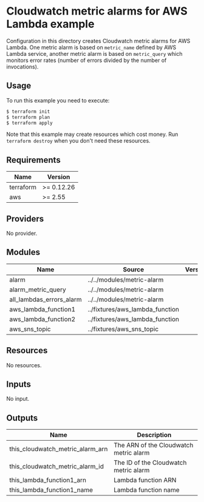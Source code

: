 # Cloudwatch metric alarms for AWS Lambda example

Configuration in this directory creates Cloudwatch metric alarms for AWS Lambda. One metric alarm is based on `metric_name` defined by AWS Lambda service, another metric alarm is based on `metric_query` which monitors error rates (number of errors divided by the number of invocations).

## Usage

To run this example you need to execute:

```bash
$ terraform init
$ terraform plan
$ terraform apply
```

Note that this example may create resources which cost money. Run `terraform destroy` when you don't need these resources.

<!-- BEGINNING OF PRE-COMMIT-TERRAFORM DOCS HOOK -->
## Requirements

| Name | Version |
|------|---------|
| terraform | >= 0.12.26 |
| aws | >= 2.55 |

## Providers

No provider.

## Modules

| Name | Source | Version |
|------|--------|---------|
| alarm | ../../modules/metric-alarm |  |
| alarm_metric_query | ../../modules/metric-alarm |  |
| all_lambdas_errors_alarm | ../../modules/metric-alarm |  |
| aws_lambda_function1 | ../fixtures/aws_lambda_function |  |
| aws_lambda_function2 | ../fixtures/aws_lambda_function |  |
| aws_sns_topic | ../fixtures/aws_sns_topic |  |

## Resources

No resources.

## Inputs

No input.

## Outputs

| Name | Description |
|------|-------------|
| this\_cloudwatch\_metric\_alarm\_arn | The ARN of the Cloudwatch metric alarm |
| this\_cloudwatch\_metric\_alarm\_id | The ID of the Cloudwatch metric alarm |
| this\_lambda\_function1\_arn | Lambda function ARN |
| this\_lambda\_function1\_name | Lambda function name |
<!-- END OF PRE-COMMIT-TERRAFORM DOCS HOOK -->

